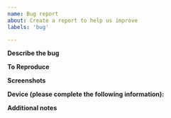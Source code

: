 ```yaml
---
name: Bug report
about: Create a report to help us improve
labels: 'bug'

---
```


**Describe the bug**
<!-- A clear and concise description of what the bug is. -->

**To Reproduce**
<!-- Steps to reproduce the behavior:
1. Go to '...'
2. Click on '....'
3. Scroll down to '....'
4. See error -->

**Screenshots**
<!-- If applicable, add screenshots to help explain your problem. -->

**Device (please complete the following information):**
<!-- - Device/OS: [e.g. iOS]
 - Browser: [e.g. chrome, safari]
 - Version: [e.g. 22] -->

**Additional notes**
<!-- Add any other notes about the problem here. -->